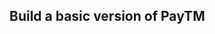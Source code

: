 
## Build a basic version of PayTM
<!-- 
Axios vs Fetch
// Axios Vs Fetch
const axios = require('axios')
// const { log } = require('console')

 async function fetching(){
 //    // fetch("https://sum-server.100xdevs.com/todos")
 //    //   .then(async response=>{
 //    //     const json = await response.json()
 //    //     console.log(json)
 //    //   })    

   const response = await fetch("https://www.postb.in/1727094698837-7403042644727",{
    method: 'POST',
     body:{
       username: "100xdevs",
       password: "100xdevs"
     },
    headers: {
      "Authorization": "Bearer h5vmpbrhoxkv1dgjoc8ebhmhzfxhcbml",
    }  
   });
   const textualData = await response.text()
   console.log(textualData)
   
 }

  async function axiosreq(){
    const response = await axios.post(" https://httpdump.app/dumps/15612040-31e2-4dbe-be31-a3d7ac997c9b",{
        username: "100xdevs",
        password: "100xdevs"
    },{
      headers: {
        "Authorization": "Bearer h5vmpbrhoxkv1dgjoc8ebhmhzfxhcbml",
      }  
    })
    console.log(response.data)
  }

// fetching();
axiosreq();
 -->